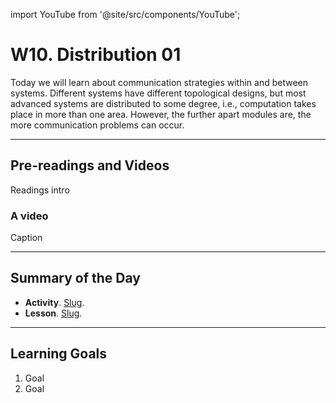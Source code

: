 import YouTube from '@site/src/components/YouTube';

# W10. Distribution 01
Today we will learn about communication strategies within and between systems. Different systems have different topological designs, but most advanced systems are distributed to some degree, i.e., computation takes place in more than one area. However, the further apart modules are, the more communication problems can occur. 

---
## Pre-readings and Videos
Readings intro

### A video
<YouTube id="id" />
Caption


---
## Summary of the Day

- **Activity**. [Slug](/docs/teaching/activities/LINK.md).
- **Lesson**. [Slug](/docs/teaching/lessons/LINK.md).

---
## Learning Goals
1. Goal
2. Goal
